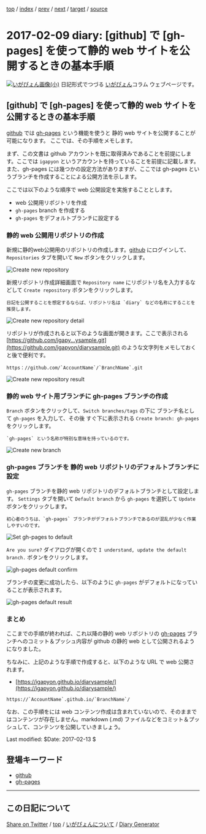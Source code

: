 [top](../index.html) 
 / [index](index.html) 
 / [prev](ig170208.html) 
 / [next](ig170210.html) 
 / [target](https://igapyon.github.io/diary/2017/ig170209.html) 
 / [source](https://github.com/igapyon/diary/blob/gh-pages/2017/ig170209.src.md) 

2017-02-09 diary: [github] で [gh-pages] を使って静的 web サイトを公開するときの基本手順
=====================================================================================================
[![いがぴょん画像(小)](https://igapyon.github.io/diary/images/iga200306s.jpg "いがぴょん")](https://igapyon.github.io/diary/memo/memoigapyon.html) 日記形式でつづる [いがぴょん](https://igapyon.github.io/diary/memo/memoigapyon.html)コラム ウェブページです。

## [github] で [gh-pages] を使って静的 web サイトを公開するときの基本手順

[github](../keyword/github.html) では [gh-pages](../keyword/gh-pages.html) という機能を使うと 静的 web サイトを公開することが可能になります。
ここでは、その手順をメモします。

まず、この文書は github アカウントを既に取得済みであることを前提にします。ここでは `igapyon` というアカウントを持っていることを前提に記載します。また、gh-pages には幾つかの設定方法がありますが、ここでは gh-pages というブランチを作成することによる公開方法を示します。

ここでは以下のような順序で web 公開設定を実施することとします。

* web 公開用リポジトリを作成
* `gh-pages` branch を作成する
* `gh-pages` をデフォルトブランチに設定する

### 静的 web 公開用リポジトリの作成

新規に静的web公開用のリポジトリの作成します。[github](../keyword/github.html) にログインして、`Repositories` タブを開いて `New` ボタンをクリックします。

![Create new repository](https://igapyon.github.io/diary/images/2017/20170209-01.png "Create new repository")

新規リポジトリ作成詳細画面で `Repository name` にリポジトリ名を入力するなどして `Create repository` ボタンをクリックします。

```
日記を公開することを想定するならば、リポジトリ名は `diary` などの名称にすることを推奨します。
```

![Create new repository detail](https://igapyon.github.io/diary/images/2017/20170209-02.png "Create new repository detail")

リポジトリが作成されると以下のような画面が開きます。ここで表示される [https://github.com/igapy...ysample.git](https://github.com/igapyon/diarysample.git) のような文字列をメモしておくと後で便利です。

```
https：//github.com/`AccountName`/`BranchName`.git
```

![Create new repository result](https://igapyon.github.io/diary/images/2017/20170209-03.png "Create new repository result")

### 静的 web サイト用ブランチに gh-pages ブランチの作成

`Branch` ボタンをクリックして、`Switch branches/tags` の下に ブランチ名として `gh-pages` を入力して、その後 すぐ下に表示される `Create branch: gh-pages` をクリックします。

```
`gh-pages` という名称が特別な意味を持っているのです。
```

![Create new branch](https://igapyon.github.io/diary/images/2017/20170209-04.png "Create new branch")

### gh-pages ブランチを 静的 web リポジトリのデフォルトブランチに設定

`gh-pages` ブランチを静的 web リポジトリのデフォルトブランチとして設定します。
`Settings` タブを開いて `Default branch` から `gh-pages` を選択して `Update` ボタンをクリックします。


```
初心者のうちは、`gh-pages` ブランチがデフォルトブランチであるのが混乱が少なく作業しやすいのです。
```

![Set gh-pages to default](https://igapyon.github.io/diary/images/2017/20170209-05.png "Set gh-pages to default")

`Are you sure?` ダイアログが開くので `I understand, update the default branch.` ボタンをクリックします。

![gh-pages default confirm](https://igapyon.github.io/diary/images/2017/20170209-06.png "gh-pages default confirm")

ブランチの変更に成功したら、以下のように `gh-pages` がデフォルトになっていることが表示されます。

![gh-pages default result](https://igapyon.github.io/diary/images/2017/20170209-07.png "gh-pages default result")

### まとめ

ここまでの手順が終われば、これ以降の静的 web リポジトリの [gh-pages](../keyword/gh-pages.html) ブランチへのコミット＆プッシュ内容が github の静的 web として公開されるようになりました。

ちなみに、上記のような手順で作成すると、以下のような URL で web 公開されます。

* [https://igapyon.github.io/diarysample/](https://igapyon.github.io/diarysample/)

```
https://`AccountName`.github.io/`BranchName`/
```

なお、この手順をには web コンテンツ作成は含まれていないので、そのままではコンテンツが存在しません。markdown (.md) ファイルなどをコミット＆プッシュして、コンテンツを公開していきましょう。

Last modified: $Date: 2017-02-13 $

## 登場キーワード

* [github](../keyword/github.html)
* [gh-pages](../keyword/gh-pages.html)

----------------------------------------------------------------------------------------------------

## この日記について

[Share on Twitter](https://twitter.com/intent/tweet?hashtags=igapyon%2Cdiary%2C%E3%81%84%E3%81%8C%E3%81%B4%E3%82%87%E3%82%93%2Cgithub%2Cgh-pages&text=%5Bgithub%5D+%E3%81%A7+%5Bgh-pages%5D+%E3%82%92%E4%BD%BF%E3%81%A3%E3%81%A6%E9%9D%99%E7%9A%84+web+%E3%82%B5%E3%82%A4%E3%83%88%E3%82%92%E5%85%AC%E9%96%8B%E3%81%99%E3%82%8B%E3%81%A8%E3%81%8D%E3%81%AE%E5%9F%BA%E6%9C%AC%E6%89%8B%E9%A0%86&url=https%3A%2F%2Figapyon.github.io%2Fdiary%2F2017%2Fig170209.html) / [top](../index.html) / [いがぴょんについて](https://igapyon.github.io/diary/memo/memoigapyon.html) / [Diary Generator](https://github.com/igapyon/igapyonv3)
